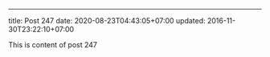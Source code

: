 ---
title: Post 247
date: 2020-08-23T04:43:05+07:00
updated: 2016-11-30T23:22:10+07:00

This is content of post 247